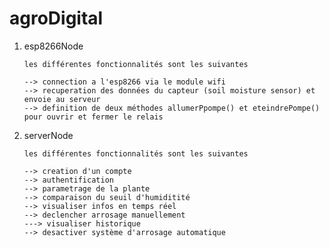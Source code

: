 # agroDigital

1.  esp8266Node

        les différentes fonctionnalités sont les suivantes

        --> connection a l'esp8266 via le module wifi
        --> recuperation des données du capteur (soil moisture sensor) et envoie au serveur
        --> definition de deux méthodes allumerPpompe() et eteindrePompe() pour ouvrir et fermer le relais

2.  serverNode

        les différentes fonctionnalités sont les suivantes

        --> creation d'un compte
        --> authentification
        --> parametrage de la plante
        --> comparaison du seuil d'humiditité
        --> visualiser infos en temps réel
        --> declencher arrosage manuellement
        ---> visualiser historique
        --> desactiver système d'arrosage automatique
